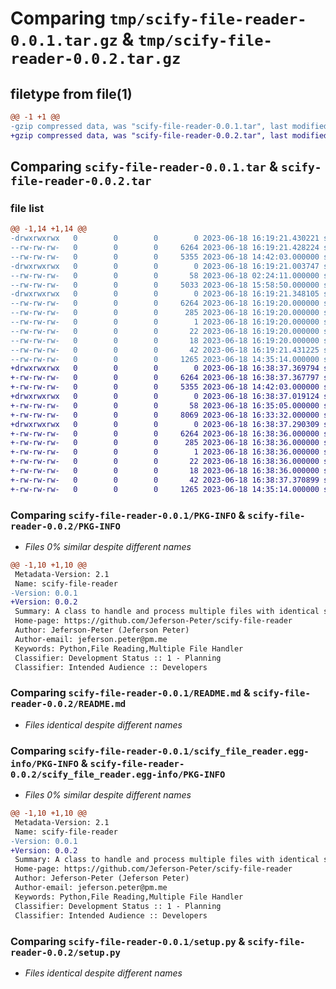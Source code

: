 # Comparing `tmp/scify-file-reader-0.0.1.tar.gz` & `tmp/scify-file-reader-0.0.2.tar.gz`

## filetype from file(1)

```diff
@@ -1 +1 @@
-gzip compressed data, was "scify-file-reader-0.0.1.tar", last modified: Sun Jun 18 16:19:21 2023, max compression
+gzip compressed data, was "scify-file-reader-0.0.2.tar", last modified: Sun Jun 18 16:38:37 2023, max compression
```

## Comparing `scify-file-reader-0.0.1.tar` & `scify-file-reader-0.0.2.tar`

### file list

```diff
@@ -1,14 +1,14 @@
-drwxrwxrwx   0        0        0        0 2023-06-18 16:19:21.430221 scify-file-reader-0.0.1/
--rw-rw-rw-   0        0        0     6264 2023-06-18 16:19:21.428224 scify-file-reader-0.0.1/PKG-INFO
--rw-rw-rw-   0        0        0     5355 2023-06-18 14:42:03.000000 scify-file-reader-0.0.1/README.md
-drwxrwxrwx   0        0        0        0 2023-06-18 16:19:21.003747 scify-file-reader-0.0.1/scify_file_reader/
--rw-rw-rw-   0        0        0       58 2023-06-18 02:24:11.000000 scify-file-reader-0.0.1/scify_file_reader/__init__.py
--rw-rw-rw-   0        0        0     5033 2023-06-18 15:58:50.000000 scify-file-reader-0.0.1/scify_file_reader/file_reader.py
-drwxrwxrwx   0        0        0        0 2023-06-18 16:19:21.348105 scify-file-reader-0.0.1/scify_file_reader.egg-info/
--rw-rw-rw-   0        0        0     6264 2023-06-18 16:19:20.000000 scify-file-reader-0.0.1/scify_file_reader.egg-info/PKG-INFO
--rw-rw-rw-   0        0        0      285 2023-06-18 16:19:20.000000 scify-file-reader-0.0.1/scify_file_reader.egg-info/SOURCES.txt
--rw-rw-rw-   0        0        0        1 2023-06-18 16:19:20.000000 scify-file-reader-0.0.1/scify_file_reader.egg-info/dependency_links.txt
--rw-rw-rw-   0        0        0       22 2023-06-18 16:19:20.000000 scify-file-reader-0.0.1/scify_file_reader.egg-info/requires.txt
--rw-rw-rw-   0        0        0       18 2023-06-18 16:19:20.000000 scify-file-reader-0.0.1/scify_file_reader.egg-info/top_level.txt
--rw-rw-rw-   0        0        0       42 2023-06-18 16:19:21.431225 scify-file-reader-0.0.1/setup.cfg
--rw-rw-rw-   0        0        0     1265 2023-06-18 14:35:14.000000 scify-file-reader-0.0.1/setup.py
+drwxrwxrwx   0        0        0        0 2023-06-18 16:38:37.369794 scify-file-reader-0.0.2/
+-rw-rw-rw-   0        0        0     6264 2023-06-18 16:38:37.367797 scify-file-reader-0.0.2/PKG-INFO
+-rw-rw-rw-   0        0        0     5355 2023-06-18 14:42:03.000000 scify-file-reader-0.0.2/README.md
+drwxrwxrwx   0        0        0        0 2023-06-18 16:38:37.019124 scify-file-reader-0.0.2/scify_file_reader/
+-rw-rw-rw-   0        0        0       58 2023-06-18 16:35:05.000000 scify-file-reader-0.0.2/scify_file_reader/__init__.py
+-rw-rw-rw-   0        0        0     8069 2023-06-18 16:33:32.000000 scify-file-reader-0.0.2/scify_file_reader/file_reader.py
+drwxrwxrwx   0        0        0        0 2023-06-18 16:38:37.290309 scify-file-reader-0.0.2/scify_file_reader.egg-info/
+-rw-rw-rw-   0        0        0     6264 2023-06-18 16:38:36.000000 scify-file-reader-0.0.2/scify_file_reader.egg-info/PKG-INFO
+-rw-rw-rw-   0        0        0      285 2023-06-18 16:38:36.000000 scify-file-reader-0.0.2/scify_file_reader.egg-info/SOURCES.txt
+-rw-rw-rw-   0        0        0        1 2023-06-18 16:38:36.000000 scify-file-reader-0.0.2/scify_file_reader.egg-info/dependency_links.txt
+-rw-rw-rw-   0        0        0       22 2023-06-18 16:38:36.000000 scify-file-reader-0.0.2/scify_file_reader.egg-info/requires.txt
+-rw-rw-rw-   0        0        0       18 2023-06-18 16:38:36.000000 scify-file-reader-0.0.2/scify_file_reader.egg-info/top_level.txt
+-rw-rw-rw-   0        0        0       42 2023-06-18 16:38:37.370899 scify-file-reader-0.0.2/setup.cfg
+-rw-rw-rw-   0        0        0     1265 2023-06-18 14:35:14.000000 scify-file-reader-0.0.2/setup.py
```

### Comparing `scify-file-reader-0.0.1/PKG-INFO` & `scify-file-reader-0.0.2/PKG-INFO`

 * *Files 0% similar despite different names*

```diff
@@ -1,10 +1,10 @@
 Metadata-Version: 2.1
 Name: scify-file-reader
-Version: 0.0.1
+Version: 0.0.2
 Summary: A class to handle and process multiple files with identical structures within a directory.
 Home-page: https://github.com/Jeferson-Peter/scify-file-reader
 Author: Jeferson-Peter (Jeferson Peter)
 Author-email: jeferson.peter@pm.me
 Keywords: Python,File Reading,Multiple File Handler
 Classifier: Development Status :: 1 - Planning
 Classifier: Intended Audience :: Developers
```

### Comparing `scify-file-reader-0.0.1/README.md` & `scify-file-reader-0.0.2/README.md`

 * *Files identical despite different names*

### Comparing `scify-file-reader-0.0.1/scify_file_reader.egg-info/PKG-INFO` & `scify-file-reader-0.0.2/scify_file_reader.egg-info/PKG-INFO`

 * *Files 0% similar despite different names*

```diff
@@ -1,10 +1,10 @@
 Metadata-Version: 2.1
 Name: scify-file-reader
-Version: 0.0.1
+Version: 0.0.2
 Summary: A class to handle and process multiple files with identical structures within a directory.
 Home-page: https://github.com/Jeferson-Peter/scify-file-reader
 Author: Jeferson-Peter (Jeferson Peter)
 Author-email: jeferson.peter@pm.me
 Keywords: Python,File Reading,Multiple File Handler
 Classifier: Development Status :: 1 - Planning
 Classifier: Intended Audience :: Developers
```

### Comparing `scify-file-reader-0.0.1/setup.py` & `scify-file-reader-0.0.2/setup.py`

 * *Files identical despite different names*

